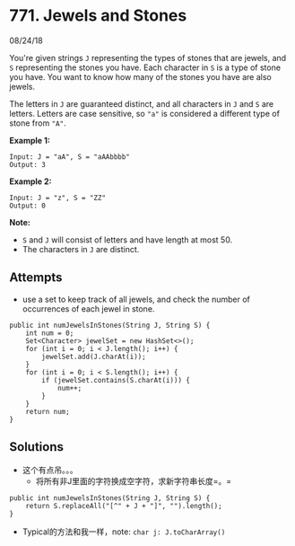 # 771. Jewels and Stones
08/24/18

You're given strings ```J``` representing the types of stones that are jewels, and ```S``` representing the stones you have.  Each character in ```S``` is a type of stone you have.  You want to know how many of the stones you have are also jewels.

The letters in ```J``` are guaranteed distinct, and all characters in ```J``` and ```S``` are letters. Letters are case sensitive, so ```"a"``` is considered a different type of stone from ```"A"```.

**Example 1:**
```
Input: J = "aA", S = "aAAbbbb"
Output: 3
```
**Example 2:**
```
Input: J = "z", S = "ZZ"
Output: 0
```
**Note:**

* ```S``` and ```J``` will consist of letters and have length at most 50.
* The characters in ```J``` are distinct.

## Attempts
* use a set to keep track of all jewels, and check the number of occurrences of each jewel in stone.
```
public int numJewelsInStones(String J, String S) {
    int num = 0;
    Set<Character> jewelSet = new HashSet<>();
    for (int i = 0; i < J.length(); i++) {
        jewelSet.add(J.charAt(i));
    }
    for (int i = 0; i < S.length(); i++) {
        if (jewelSet.contains(S.charAt(i))) {
            num++;
        }
    }
    return num;     
}
```

## Solutions
* 这个有点吊。。。
  - 将所有非J里面的字符换成空字符，求新字符串长度=。=
```
public int numJewelsInStones(String J, String S) {
    return S.replaceAll("[^" + J + "]", "").length();
}
```
* Typical的方法和我一样，note:
```char j: J.toCharArray()```
